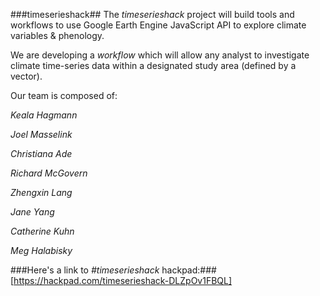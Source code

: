 ###timeserieshack##
The *timeserieshack* project will build tools and workflows to use Google Earth Engine JavaScript API to explore climate variables & phenology.

We are developing a *workflow* which will allow any analyst to investigate climate time-series data within a designated study area (defined by a vector).

Our team is composed of:

*Keala Hagmann*

*Joel Masselink*

*Christiana Ade*

*Richard McGovern*

*Zhengxin Lang*

*Jane Yang*

*Catherine Kuhn*

*Meg Halabisky*

###Here's a link to *#timeserieshack* hackpad:### [https://hackpad.com/timeserieshack-DLZpOv1FBQL]
